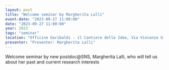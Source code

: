 ```yaml
---
layout: post
title: "Welcome seminar by Margherita Lalli"
event-date: "2023-09-27 11:00:00"
date: "2023-09-27 11:00:00"
year: 2023
tags: "seminar"
location: "Officine Garibaldi - il Cantiere delle Idee, Via Vincenzo Gioberti, 39, 56124 Pisa PI, Italy"
presenter: "Presenter: Margherita Lalli"
---
```


Welcome seminar by new postdoc@SNS, Margherita Lalli, who will tell us about her past and current research interests